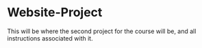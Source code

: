 # Website-Project
This will be where the second project for the course will be, and all instructions associated with it. 
